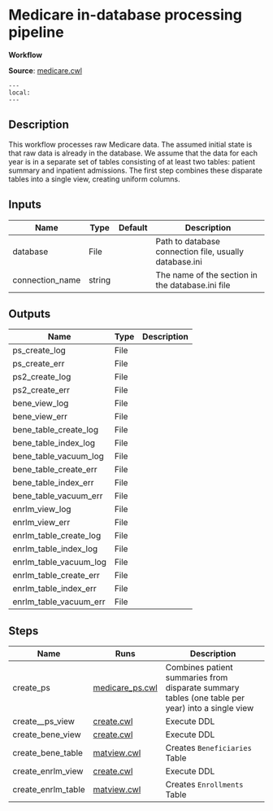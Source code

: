 # Medicare in-database processing pipeline
**Workflow**

**Source**: [medicare.cwl](../members/medicare_cwl.md)

```{contents}
---
local:
---
```

## Description
This workflow processes raw Medicare data. The assumed initial state
is that raw data is already in the database. We assume that the data
for each year is in a separate set of tables consisting of at least
two tables: patient summary and inpatient admissions. The first step
combines these disparate tables into a single view, creating uniform
columns.


## Inputs

| Name | Type | Default | Description |
|------|------|---------|-------------|
|database|File| |Path to database connection file, usually database.ini|
|connection_name|string| |The name of the section in the database.ini file|

## Outputs

| Name | Type | Description |
|------|------|-------------|
|ps_create_log|File| |
|ps_create_err|File| |
|ps2_create_log|File| |
|ps2_create_err|File| |
|bene_view_log|File| |
|bene_view_err|File| |
|bene_table_create_log|File| |
|bene_table_index_log|File| |
|bene_table_vacuum_log|File| |
|bene_table_create_err|File| |
|bene_table_index_err|File| |
|bene_table_vacuum_err|File| |
|enrlm_view_log|File| |
|enrlm_view_err|File| |
|enrlm_table_create_log|File| |
|enrlm_table_index_log|File| |
|enrlm_table_vacuum_log|File| |
|enrlm_table_create_err|File| |
|enrlm_table_index_err|File| |
|enrlm_table_vacuum_err|File| |

## Steps

| Name | Runs | Description |
|------|------|-------------|
|create_ps|[medicare_ps.cwl](medicare_ps.md)|Combines patient summaries from disparate summary tables (one table per year) into a single view |
|create__ps_view|[create.cwl](create.md)|Execute DDL|
|create_bene_view|[create.cwl](create.md)|Execute DDL|
|create_bene_table|[matview.cwl](matview.md)|Creates `Beneficiaries` Table|
|create_enrlm_view|[create.cwl](create.md)|Execute DDL|
|create_enrlm_table|[matview.cwl](matview.md)|Creates `Enrollments` Table|
